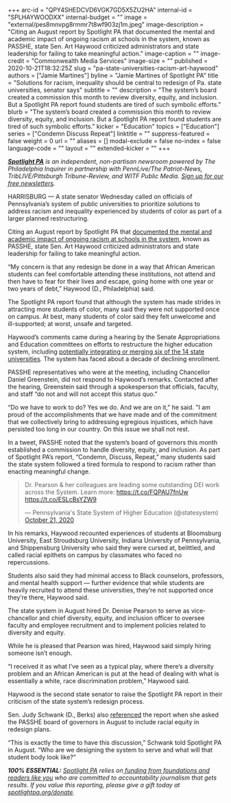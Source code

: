 +++
arc-id = "QPY4SHEDCVD6VGK7GD5X5ZU2HA"
internal-id = "SPLHAYWOODXX"
internal-budget = ""
image = "external/pes8mnvpg8rmmr7t8wf903zj1m.jpeg"
image-description = "Citing an August report by Spotlight PA that documented the mental and academic impact of ongoing racism at schools in the system, known as PASSHE, state Sen. Art Haywood criticized administrators and state leadership for failing to take meaningful action."
image-caption = ""
image-credit = "Commonwealth Media Services"
image-size = ""
published = 2020-10-21T18:32:25Z
slug = "pa-state-universities-racism-art-haywood"
authors = ["Jamie Martines"]
byline = "Jamie Martines of Spotlight PA"
title = "Solutions for racism, inequality should be central to redesign of Pa. state universities, senator says"
subtitle = ""
description = "The system’s board created a commission this month to review diversity, equity, and inclusion. But a Spotlight PA report found students are tired of such symbolic efforts."
blurb = "The system’s board created a commission this month to review diversity, equity, and inclusion. But a Spotlight PA report found students are tired of such symbolic efforts."
kicker = "Education"
topics = ["Education"]
series = ["Condemn Discuss Repeat"]
linktitle = ""
suppress-featured = false
weight = 0
url = ""
aliases = []
modal-exclude = false
no-index = false
language-code = ""
layout = ""
extended-kicker = ""
+++

<a href="https://www.spotlightpa.org/"><i><b>Spotlight PA</b></i></a><i> is an independent, non-partisan newsroom powered by The Philadelphia Inquirer in partnership with PennLive/The Patriot-News, TribLIVE/Pittsburgh Tribune-Review, and WITF Public Media. </i><a href="https://www.spotlightpa.org/newsletters"><i>Sign up for our free newsletters</i></a><i>.</i>

HARRISBURG — A state senator Wednesday called on officials of Pennsylvania’s system of public universities to prioritize solutions to address racism and inequality experienced by students of color as part of a larger planned restructuring.

Citing an August report by Spotlight PA that <a href="https://www.spotlightpa.org/news/2020/08/pennsylvania-public-universities-colleges-campus-racism/">documented the mental and academic impact of ongoing racism at schools in the system</a>, known as PASSHE, state Sen. Art Haywood criticized administrators and state leadership for failing to take meaningful action.

“My concern is that any redesign be done in a way that African American students can feel comfortable attending these institutions, not attend and then have to fear for their lives and escape, going home with one year or two years of debt,” Haywood (D., Philadelphia) said.

<script src="https://www.spotlightpa.org/embed.js" async></script><div data-spl-embed-version="1" data-spl-src="https://www.spotlightpa.org/embeds/newsletter/"></div>

The Spotlight PA report found that although the system has made strides in attracting more students of color, many said they were not supported once on campus. At best, many students of color said they felt unwelcome and ill-supported; at worst, unsafe and targeted.

Haywood’s comments came during a hearing by the Senate Appropriations and Education committees on efforts to restructure the higher education system, including <a href="https://triblive.com/news/pennsylvania/officials-at-pennsylvania-state-universities-move-forward-with-merger-study-as-iup-aims-at-its-own-restructuring-plan/">potentially integrating or merging six of the 14 state universities</a>. The system has faced about a decade of declining enrollment.

PASSHE representatives who were at the meeting, including Chancellor Daniel Greenstein, did not respond to Haywood’s remarks. Contacted after the hearing, Greenstein said through a spokesperson that officials, faculty, and staff “do not and will not accept this status quo.”

“Do we have to work to do? Yes we do. And we are on it,” he said. "I am proud of the accomplishments that we have made and of the commitment that we collectively bring to addressing egregious injustices, which have persisted too long in our country. On this issue we shall not rest.

In a tweet, PASSHE noted that the system’s board of governors this month established a commission to handle diversity, equity, and inclusion. As part of Spotlight PA’s report, “Condemn, Discuss, Repeat,” many students said the state system followed a tired formula to respond to racism rather than enacting meaningful change.

<blockquote class="twitter-tweet"><p lang="en" dir="ltr">Dr. Pearson &amp; her colleagues are leading some outstanding DEI work across the System. Learn more: <a href="https://t.co/FQPAU7fnUw">https://t.co/FQPAU7fnUw</a> <a href="https://t.co/ESLcBsYZW9">https://t.co/ESLcBsYZW9</a></p>&mdash; Pennsylvania&#39;s State System of Higher Education (@statesystem) <a href="https://twitter.com/statesystem/status/1318949493388304385?ref_src=twsrc%5Etfw">October 21, 2020</a></blockquote>
<script async src="https://platform.twitter.com/widgets.js" charset="utf-8"></script>


In his remarks, Haywood recounted experiences of students at Bloomsburg University, East Stroudsburg University, Indiana University of Pennsylvania, and Shippensburg University who said they were cursed at, belittled, and called racial epithets on campus by classmates who faced no repercussions.

Students also said they had minimal access to Black counselors, professors, and mental health support — further evidence that while students are heavily recruited to attend these universities, they’re not supported once they’re there, Haywood said.

The state system in August hired Dr. Denise Pearson to serve as vice-chancellor and chief diversity, equity, and inclusion officer to oversee faculty and employee recruitment and to implement policies related to diversity and equity.

While he is pleased that Pearson was hired, Haywood said simply hiring someone isn’t enough.

<script src="https://www.spotlightpa.org/embed.js" async></script><div data-spl-embed-version="1" data-spl-src="https://www.spotlightpa.org/embeds/donate/?teaser_text=Spotlight%20PA%20provides%20essential%2C%20public-service%20journalism%20thanks%20to%20readers%20like%20you.%20Help%20us%20continue%20that%20work."></div>

“I received it as what I’ve seen as a typical play, where there’s a diversity problem and an African American is put at the head of dealing with what is essentially a white, race discrimination problem,” Haywood said.

Haywood is the second state senator to raise the Spotlight PA report in their criticism of the state system’s redesign process.

Sen. Judy Schwank (D., Berks) also <a href="https://www.spotlightpa.org/news/2020/08/pa-campus-racism-state-system-judy-schwank-passhe/">referenced</a> the report when she asked the PASSHE board of governors in August to include racial equity in redesign plans.

“This is exactly the time to have this discussion,” Schwank told Spotlight PA in August. “Who are we designing the system to serve and what will that student body look like?”

<i><b>100% ESSENTIAL:</b></i><i> </i><a href="https://www.spotlightpa.org/"><i>Spotlight PA</i></a><i> relies on</i><a href="https://www.spotlightpa.org/support"><i> funding from foundations and readers like you</i></a><i> who are committed to accountability journalism that gets results. If you value this reporting, please give a gift today at </i><a href="http://spotlightpa.org/donate"><i>spotlightpa.org/donate</i></a><i>.</i>
